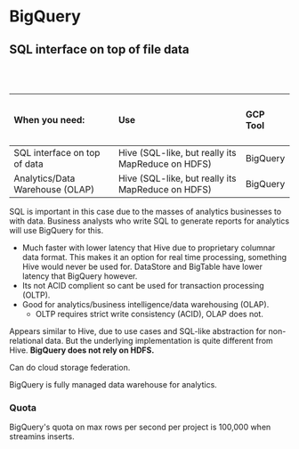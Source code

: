 # BigQuery

## SQL interface on top of file data 

<br>
<br>

| <h4>When you need: </h4>| <h4>Use</h4> |<h4>GCP Tool</h4>|
|:-------------------------------|:-----------------|:----------------------|
| SQL interface on top of data  | Hive (SQL-like, but really its MapReduce on HDFS) | BigQuery |
| Analytics/Data Warehouse (OLAP) | Hive (SQL-like, but really its MapReduce on HDFS) | BigQuery 

SQL is important in this case due to the masses of analytics businesses to with data. Business analysts who write SQL to generate reports for analytics will use BigQuery for this.

- Much faster with lower latency that Hive due to proprietary columnar data format. This makes it an option for real time processing, something Hive would never be used for. DataStore and BigTable have lower latency that BigQuery however.
- Its not ACID complient so cant be used for transaction processing (OLTP).
- Good for analytics/business intelligence/data warehousing (OLAP).
  - OLTP requires strict write consistency (ACID), OLAP does not.

Appears similar to Hive, due to use cases and SQL-like abstraction for non-relational data. But the underlying implementation is quite different from Hive.
**BigQuery does not rely on HDFS.**

Can do cloud storage federation.

BigQuery is fully managed data warehouse for analytics.

### Quota

BigQuery's quota on max rows per second per project is 100,000 when streamins inserts.
